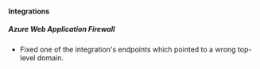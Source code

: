 
#### Integrations

##### Azure Web Application Firewall

- Fixed one of the integration's endpoints which pointed to a wrong top-level domain.
